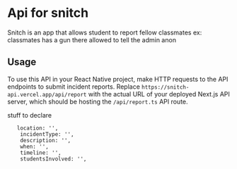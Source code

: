 # Api for snitch

Snitch is an app that allows student to report fellow classmates
ex: classmates has a gun there allowed to tell the admin anon

## Usage

To use this API in your React Native project, make HTTP requests to the API endpoints to submit incident reports. Replace `https://snitch-api.vercel.app/api/report` with the actual URL of your deployed Next.js API server, which should be hosting the `/api/report.ts` API route.

stuff to declare

````
   location: '',
    incidentType: '',
    description: '',
    when: '',
    timeline: '',
    studentsInvolved: '',
  
````
